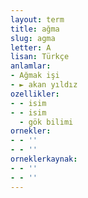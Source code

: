 ```yaml
---
layout: term
title: ağma
slug: agma
letter: A
lisan: Türkçe
anlamlar:
- Ağmak işi
- ► akan yıldız
ozellikler:
- - isim
- - isim
  - gök bilimi
ornekler:
- - ''
- - ''
orneklerkaynak:
- - ''
- - ''
---
```

